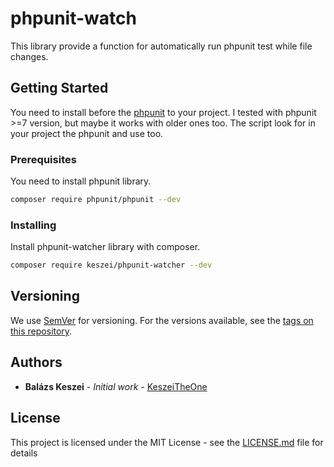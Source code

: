 # phpunit-watch

This library provide a function for automatically run phpunit test while file changes.

## Getting Started

You need to install before the [phpunit](https://phpunit.de/) to your project.
I tested with phpunit >=7 version, but maybe it works with older ones too. 
The script look for in your project the phpunit and use too.

### Prerequisites

You need to install phpunit library.

```bash
composer require phpunit/phpunit --dev 
```

### Installing

Install phpunit-watcher library with composer.

```bash
composer require keszei/phpunit-watcher --dev
```

## Versioning

We use [SemVer](http://semver.org/) for versioning. For the versions available, see the [tags on this repository](https://github.com/KeszeiTheOne/phpunit-watch/tags).

## Authors

* **Balázs Keszei** - *Initial work* - [KeszeiTheOne](https://github.com/KeszeiTheOne)

## License

This project is licensed under the MIT License - see the [LICENSE.md](LICENSE.md) file for details
